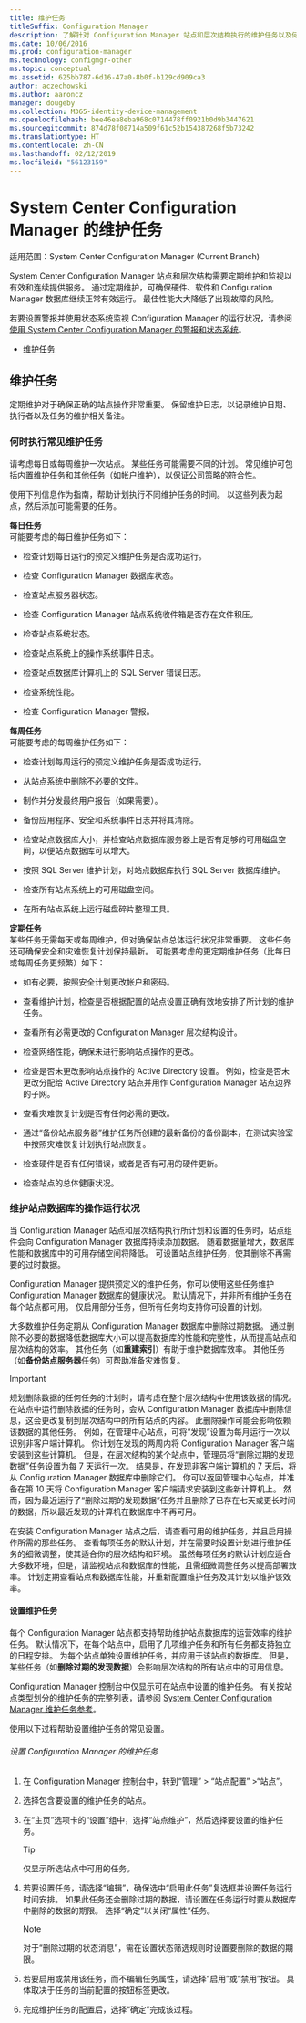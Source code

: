 ```yaml
---
title: 维护任务
titleSuffix: Configuration Manager
description: 了解针对 Configuration Manager 站点和层次结构执行的维护任务以及何时执行它们。
ms.date: 10/06/2016
ms.prod: configuration-manager
ms.technology: configmgr-other
ms.topic: conceptual
ms.assetid: 625bb787-6d16-47a0-8b0f-b129cd909ca3
author: aczechowski
ms.author: aaroncz
manager: dougeby
ms.collection: M365-identity-device-management
ms.openlocfilehash: bee46ea8eba968c0714478ff0921b0d9b3447621
ms.sourcegitcommit: 874d78f08714a509f61c52b154387268f5b73242
ms.translationtype: HT
ms.contentlocale: zh-CN
ms.lasthandoff: 02/12/2019
ms.locfileid: "56123159"
---
```

# <a name="maintenance-tasks-for-system-center-configuration-manager"></a>System Center Configuration Manager 的维护任务

适用范围：System Center Configuration Manager (Current Branch)

System Center Configuration Manager 站点和层次结构需要定期维护和监视以有效和连续提供服务。 通过定期维护，可确保硬件、软件和 Configuration Manager 数据库继续正常有效运行。 最佳性能大大降低了出现故障的风险。  

 若要设置警报并使用状态系统监视 Configuration Manager 的运行状况，请参阅[使用 System Center Configuration Manager 的警报和状态系统](../../../core/servers/manage/use-alerts-and-the-status-system.md)。  

-   [维护任务](#bkmk_MTs)  

##  <a name="bkmk_MTs"></a>维护任务  
 定期维护对于确保正确的站点操作非常重要。 保留维护日志，以记录维护日期、执行者以及任务的维护相关备注。  

### <a name="when-to-do-common-maintenance-tasks"></a>何时执行常见维护任务  
 请考虑每日或每周维护一次站点。 某些任务可能需要不同的计划。 常见维护可包括内置维护任务和其他任务（如帐户维护），以保证公司策略的符合性。  

 使用下列信息作为指南，帮助计划执行不同维护任务的时间。 以这些列表为起点，然后添加可能需要的任务。  

**每日任务**   
可能要考虑的每日维护任务如下：  

-   检查计划每日运行的预定义维护任务是否成功运行。  

-   检查 Configuration Manager 数据库状态。  

-   检查站点服务器状态。  

-   检查 Configuration Manager 站点系统收件箱是否存在文件积压。  

-   检查站点系统状态。  

-   检查站点系统上的操作系统事件日志。  

-   检查站点数据库计算机上的 SQL Server 错误日志。  

-   检查系统性能。  

-   检查 Configuration Manager 警报。  

**每周任务**   
可能要考虑的每周维护任务如下：  

-   检查计划每周运行的预定义维护任务是否成功运行。  

-   从站点系统中删除不必要的文件。  

-   制作并分发最终用户报告（如果需要）。  

-   备份应用程序、安全和系统事件日志并将其清除。  

-   检查站点数据库大小，并检查站点数据库服务器上是否有足够的可用磁盘空间，以便站点数据库可以增大。  

-   按照 SQL Server 维护计划，对站点数据库执行 SQL Server 数据库维护。  

-   检查所有站点系统上的可用磁盘空间。  

-   在所有站点系统上运行磁盘碎片整理工具。  

**定期任务**   
某些任务无需每天或每周维护，但对确保站点总体运行状况非常重要。 这些任务还可确保安全和灾难恢复计划保持最新。 可能要考虑的更定期维护任务（比每日或每周任务更频繁）如下：  

-   如有必要，按照安全计划更改帐户和密码。  

-   查看维护计划，检查是否根据配置的站点设置正确有效地安排了所计划的维护任务。  

-   查看所有必需更改的 Configuration Manager 层次结构设计。  

-   检查网络性能，确保未进行影响站点操作的更改。  

-   检查是否未更改影响站点操作的 Active Directory 设置。 例如，检查是否未更改分配给 Active Directory 站点并用作 Configuration Manager 站点边界的子网。  

-   查看灾难恢复计划是否有任何必需的更改。  

-   通过“备份站点服务器”维护任务所创建的最新备份的备份副本，在测试实验室中按照灾难恢复计划执行站点恢复。

-   检查硬件是否有任何错误，或者是否有可用的硬件更新。  

-   检查站点的总体健康状况。  

###  <a name="BKMK_UseMTs"></a>维护站点数据库的操作运行状况  
 当 Configuration Manager 站点和层次结构执行所计划和设置的任务时，站点组件会向 Configuration Manager 数据库持续添加数据。 随着数据量增大，数据库性能和数据库中的可用存储空间将降低。 可设置站点维护任务，使其删除不再需要的过时数据。  

 Configuration Manager 提供预定义的维护任务，你可以使用这些任务维护 Configuration Manager 数据库的健康状况。 默认情况下，并非所有维护任务在每个站点都可用。 仅启用部分任务，但所有任务均支持你可设置的计划。  

 大多数维护任务定期从 Configuration Manager 数据库中删除过期数据。 通过删除不必要的数据降低数据库大小可以提高数据库的性能和完整性，从而提高站点和层次结构的效率。 其他任务（如**重建索引**）有助于维护数据库效率。 其他任务（如**备份站点服务器**任务）可帮助准备灾难恢复。  

> [!IMPORTANT]  
>  规划删除数据的任何任务的计划时，请考虑在整个层次结构中使用该数据的情况。 在站点中运行删除数据的任务时，会从 Configuration Manager 数据库中删除信息，这会更改复制到层次结构中的所有站点的内容。 此删除操作可能会影响依赖该数据的其他任务。 例如，在管理中心站点，可将“发现”设置为每月运行一次以识别非客户端计算机。 你计划在发现的两周内将 Configuration Manager 客户端安装到这些计算机。 但是，在层次结构的某个站点中，管理员将“删除过期的发现数据”任务设置为每 7 天运行一次。 结果是，在发现非客户端计算机的 7 天后，将从 Configuration Manager 数据库中删除它们。 你可以返回管理中心站点，并准备在第 10 天将 Configuration Manager 客户端请求安装到这些新计算机上。 然而，因为最近运行了“删除过期的发现数据”任务并且删除了已存在七天或更长时间的数据，所以最近发现的计算机在数据库中不再可用。  

在安装 Configuration Manager 站点之后，请查看可用的维护任务，并且启用操作所需的那些任务。 查看每项任务的默认计划，并在需要时设置计划进行维护任务的细微调整，使其适合你的层次结构和环境。 虽然每项任务的默认计划应适合大多数环境，但是，请监视站点和数据库的性能，且需细微调整任务以提高部署效率。 计划定期查看站点和数据库性能，并重新配置维护任务及其计划以维护该效率。  

#### <a name="set-up-maintenance-tasks"></a>设置维护任务  
 每个 Configuration Manager 站点都支持帮助维护站点数据库的运营效率的维护任务。 默认情况下，在每个站点中，启用了几项维护任务和所有任务都支持独立的日程安排。 为每个站点单独设置维护任务，并应用于该站点的数据库。 但是，某些任务（如**删除过期的发现数据**）会影响层次结构的所有站点中的可用信息。  

 Configuration Manager 控制台中仅显示可在站点中设置的维护任务。 有关按站点类型划分的维护任务的完整列表，请参阅 [System Center Configuration Manager 维护任务参考](../../../core/servers/manage/reference-for-maintenance-tasks.md)。  

 使用以下过程帮助设置维护任务的常见设置。  

###### <a name="to-set-up-maintenance-tasks-for-configuration-manager"></a>设置 Configuration Manager 的维护任务  

1.  在 Configuration Manager 控制台中，转到“管理” > “站点配置” >“站点”。  

2.  选择包含要设置的维护任务的站点。  

3.  在“主页”选项卡的“设置”组中，选择“站点维护”，然后选择要设置的维护任务。  

    > [!TIP]  
    >  仅显示所选站点中可用的任务。  

4.  若要设置任务，请选择“编辑”，确保选中“启用此任务”复选框并设置任务运行时间安排。 如果此任务还会删除过期的数据，请设置在任务运行时要从数据库中删除的数据的期限。 选择“确定”以关闭“属性”任务。  

    > [!NOTE]  
    >  对于“删除过期的状态消息”，需在设置状态筛选规则时设置要删除的数据的期限。  

5.  若要启用或禁用该任务，而不编辑任务属性，请选择“启用”或“禁用”按钮。 具体取决于任务的当前配置的按钮标签更改。  

6.  完成维护任务的配置后，选择“确定”完成该过程。
